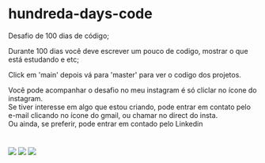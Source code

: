 # hundreda-days-code
Desafio de 100 dias de código; 

Durante 100 dias você deve escrever um pouco de codigo, mostrar o que está estudando e etc;

Click em 'main' depois vá para 'master' para ver o codigo dos projetos.

Você pode acompanhar o desafio no meu instagram é só cliclar no ícone do instagram.<br>
Se tiver interesse em algo que estou criando, pode entrar em contato pelo e-mail clicando no ícone do gmail, ou chamar no direct do insta.<br>
Ou ainda, se preferir, pode entrar em contado pelo Linkedin

#  
  <a href="https://instagram.com/jrjosuue"><img src="https://img.shields.io/badge/Instagram-E4405F?style=for-the-badge&logo=instagram&logoColor=white" target="_blank"></a>
  <a href="mailto:josue.fa2010@gmail.com"><img src="https://img.shields.io/badge/-Gmail-%23333?style=for-the-badge&logo=gmail&logoColor=white" target="_blank"></a>
  <a href="https://www.linkedin.com/in/jf-ar/"><img src="https://img.shields.io/badge/LinkedIn-0077B5?style=for-the-badge&logo=linkedin&logoColor=white" target="_blank"></a>
#
